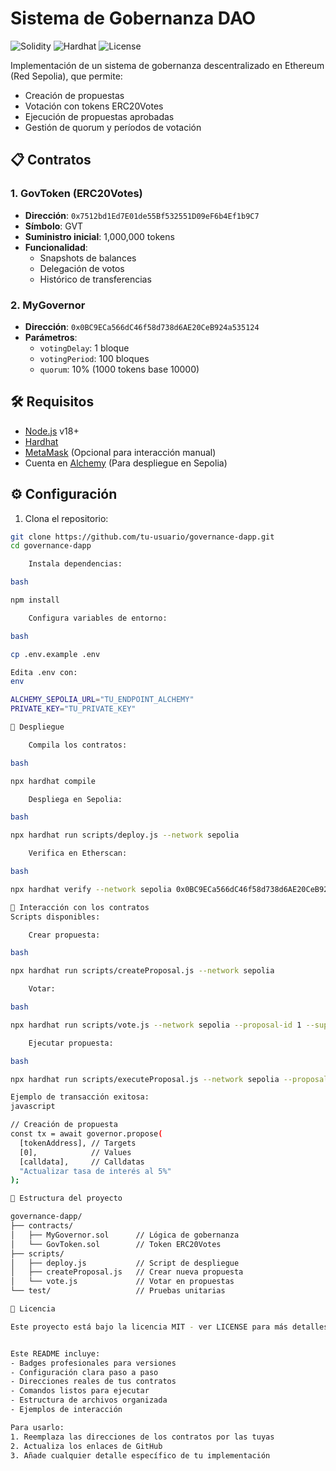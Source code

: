 # Sistema de Gobernanza DAO

![Solidity](https://img.shields.io/badge/Solidity-0.8.20-blue.svg)
![Hardhat](https://img.shields.io/badge/Hardhat-2.22.0-orange.svg)
![License](https://img.shields.io/badge/License-MIT-green.svg)

Implementación de un sistema de gobernanza descentralizado en Ethereum (Red Sepolia), que permite:
- Creación de propuestas
- Votación con tokens ERC20Votes
- Ejecución de propuestas aprobadas
- Gestión de quorum y períodos de votación

## 📋 Contratos

### 1. GovToken (ERC20Votes)
- **Dirección**: `0x7512bd1Ed7E01de55Bf532551D09eF6b4Ef1b9C7`
- **Símbolo**: GVT
- **Suministro inicial**: 1,000,000 tokens
- **Funcionalidad**: 
  - Snapshots de balances
  - Delegación de votos
  - Histórico de transferencias

### 2. MyGovernor
- **Dirección**: `0x0BC9ECa566dC46f58d738d6AE20CeB924a535124`
- **Parámetros**:
  - `votingDelay`: 1 bloque
  - `votingPeriod`: 100 bloques
  - `quorum`: 10% (1000 tokens base 10000)

## 🛠 Requisitos

- [Node.js](https://nodejs.org/) v18+
- [Hardhat](https://hardhat.org/) 
- [MetaMask](https://metamask.io/) (Opcional para interacción manual)
- Cuenta en [Alchemy](https://www.alchemy.com/) (Para despliegue en Sepolia)

## ⚙️ Configuración

1. Clona el repositorio:
```bash
git clone https://github.com/tu-usuario/governance-dapp.git
cd governance-dapp

    Instala dependencias:

bash

npm install

    Configura variables de entorno:

bash

cp .env.example .env

Edita .env con:
env

ALCHEMY_SEPOLIA_URL="TU_ENDPOINT_ALCHEMY"
PRIVATE_KEY="TU_PRIVATE_KEY"

🚀 Despliegue

    Compila los contratos:

bash

npx hardhat compile

    Despliega en Sepolia:

bash

npx hardhat run scripts/deploy.js --network sepolia

    Verifica en Etherscan:

bash

npx hardhat verify --network sepolia 0x0BC9ECa566dC46f58d738d6AE20CeB924a535124 0x7512bd1Ed7E01de55Bf532551D09eF6b4Ef1b9C7

📜 Interacción con los contratos
Scripts disponibles:

    Crear propuesta:

bash

npx hardhat run scripts/createProposal.js --network sepolia

    Votar:

bash

npx hardhat run scripts/vote.js --network sepolia --proposal-id 1 --support true

    Ejecutar propuesta:

bash

npx hardhat run scripts/executeProposal.js --network sepolia --proposal-id 1

Ejemplo de transacción exitosa:
javascript

// Creación de propuesta
const tx = await governor.propose(
  [tokenAddress], // Targets
  [0],            // Values
  [calldata],     // Calldatas
  "Actualizar tasa de interés al 5%"
);

📂 Estructura del proyecto

governance-dapp/
├── contracts/
│   ├── MyGovernor.sol      // Lógica de gobernanza
│   └── GovToken.sol        // Token ERC20Votes
├── scripts/
│   ├── deploy.js           // Script de despliegue
│   ├── createProposal.js   // Crear nueva propuesta
│   └── vote.js             // Votar en propuestas
└── test/                   // Pruebas unitarias

📝 Licencia

Este proyecto está bajo la licencia MIT - ver LICENSE para más detalles.


Este README incluye:
- Badges profesionales para versiones
- Configuración clara paso a paso
- Direcciones reales de tus contratos
- Comandos listos para ejecutar
- Estructura de archivos organizada
- Ejemplos de interacción

Para usarlo:
1. Reemplaza las direcciones de los contratos por las tuyas
2. Actualiza los enlaces de GitHub
3. Añade cualquier detalle específico de tu implementación
